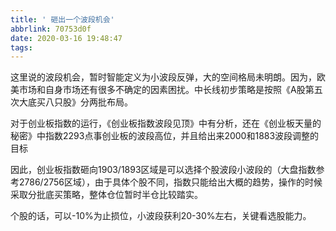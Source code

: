 ```yaml
---
title: ' 砸出一个波段机会'
abbrlink: 70753d0f
date: 2020-03-16 19:48:47
tags:
---
```


这里说的波段机会，暂时智能定义为小波段反弹，大的空间格局未明朗。因为，欧美市场和自身市场还有很多不确定的因素困扰。中长线初步策略是按照《A股第五次大底买八只股》分两批布局。

对于创业板指数的运行，《创业板指数波段见顶》中有分析，还在《创业板天量的秘密》中指数2293点事创业板的波段高位，并且给出来2000和1883波段调整的目标

因此，创业板指数砸向1903/1893区域是可以选择个股波段小波段的（大盘指数参考2786/2756区域），由于具体个股不同，指数只能给出大概的趋势，操作的时候采取分批底买策略，整体仓位暂时半仓比较踏实。

个股的话，可以-10%为止损位，小波段获利20-30%左右，关键看选股能力。

